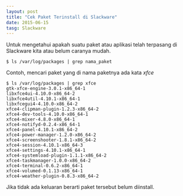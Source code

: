 ```yaml
---
layout: post
title: "Cek Paket Terinstall di Slackware"
date: 2015-06-15
tasg: Slackware
---
```

Untuk mengetahui apakah suatu paket atau aplikasi telah terpasang di Slackware kita atau belum caranya mudah.

```
$ ls /var/log/packages | grep nama_paket
```

Contoh, mencari paket yang di nama paketnya ada kata _xfce_
```
$ ls /var/log/packages | grep xfce
gtk-xfce-engine-3.0.1-x86_64-1
libxfce4ui-4.10.0-x86_64-2
libxfce4util-4.10.1-x86_64-1
libxfcegui4-4.10.0-x86_64-2
xfce4-clipman-plugin-1.2.3-x86_64-2
xfce4-dev-tools-4.10.0-x86_64-1
xfce4-mixer-4.8.0-x86_64-1
xfce4-notifyd-0.2.4-x86_64-1
xfce4-panel-4.10.1-x86_64-2
xfce4-power-manager-1.2.0-x86_64-2
xfce4-screenshooter-1.8.1-x86_64-2
xfce4-session-4.10.1-x86_64-3
xfce4-settings-4.10.1-x86_64-1
xfce4-systemload-plugin-1.1.1-x86_64-2
xfce4-taskmanager-1.0.0-x86_64-2
xfce4-terminal-0.6.2-x86_64-1
xfce4-volumed-0.1.13-x86_64-1
xfce4-weather-plugin-0.8.3-x86_64-2
``` 

Jika tidak ada keluaran berarti paket tersebut belum diinstall.
